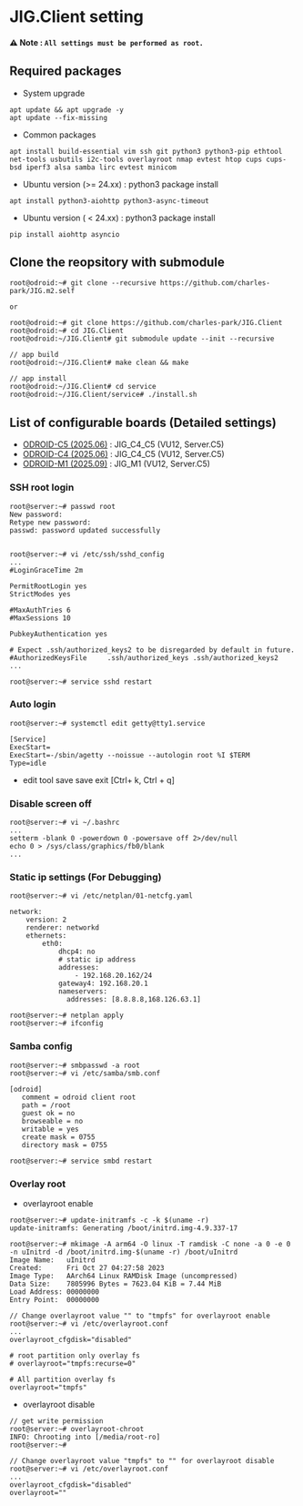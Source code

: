 # JIG.Client setting
#### ⚠️ **Note : `All settings must be performed as root.`**

## Required packages
  * System upgrade
```
apt update && apt upgrade -y
apt update --fix-missing
```
  * Common packages
```
apt install build-essential vim ssh git python3 python3-pip ethtool net-tools usbutils i2c-tools overlayroot nmap evtest htop cups cups-bsd iperf3 alsa samba lirc evtest minicom
```
  
  * Ubuntu version (>= 24.xx) : python3 package install
```
apt install python3-aiohttp python3-async-timeout
```

  * Ubuntu version ( < 24.xx) : python3 package install
```
pip install aiohttp asyncio
```

## Clone the reopsitory with submodule
```
root@odroid:~# git clone --recursive https://github.com/charles-park/JIG.m2.self

or

root@odroid:~# git clone https://github.com/charles-park/JIG.Client
root@odroid:~# cd JIG.Client
root@odroid:~/JIG.Client# git submodule update --init --recursive

// app build
root@odroid:~/JIG.Client# make clean && make

// app install
root@odroid:~/JIG.Client# cd service
root@odroid:~/JIG.Client/service# ./install.sh

```

## List of configurable boards (Detailed settings)
  * [ODROID-C5 (2025.06)](docs/client.c5.md) : JIG_C4_C5 (VU12, Server.C5)
  * [ODROID-C4 (2025.06)](docs/client.c4.md) : JIG_C4_C5 (VU12, Server.C5)
  * [ODROID-M1 (2025.09)](docs/client.m1.md) : JIG_M1 (VU12, Server.C5)

### SSH root login
```
root@server:~# passwd root
New password: 
Retype new password: 
passwd: password updated successfully


root@server:~# vi /etc/ssh/sshd_config
...
#LoginGraceTime 2m

PermitRootLogin yes
StrictModes yes

#MaxAuthTries 6
#MaxSessions 10

PubkeyAuthentication yes

# Expect .ssh/authorized_keys2 to be disregarded by default in future.
#AuthorizedKeysFile     .ssh/authorized_keys .ssh/authorized_keys2
...

root@server:~# service sshd restart
```

### Auto login
```
root@server:~# systemctl edit getty@tty1.service
```
```
[Service]
ExecStart=
ExecStart=-/sbin/agetty --noissue --autologin root %I $TERM
Type=idle
```
* edit tool save
  save exit [Ctrl+ k, Ctrl + q]

### Disable screen off
```
root@server:~# vi ~/.bashrc
...
setterm -blank 0 -powerdown 0 -powersave off 2>/dev/null
echo 0 > /sys/class/graphics/fb0/blank
...
```

### Static ip settings (For Debugging)
```
root@server:~# vi /etc/netplan/01-netcfg.yaml
```
```
network:
    version: 2
    renderer: networkd
    ethernets:
        eth0:
            dhcp4: no
            # static ip address
            addresses:
                - 192.168.20.162/24
            gateway4: 192.168.20.1
            nameservers:
              addresses: [8.8.8.8,168.126.63.1]

```
```
root@server:~# netplan apply
root@server:~# ifconfig
```

### Samba config
```
root@server:~# smbpasswd -a root
root@server:~# vi /etc/samba/smb.conf
```
```
[odroid]
   comment = odroid client root
   path = /root
   guest ok = no
   browseable = no
   writable = yes
   create mask = 0755
   directory mask = 0755
```
```
root@server:~# service smbd restart
```

### Overlay root
* overlayroot enable
```
root@server:~# update-initramfs -c -k $(uname -r)
update-initramfs: Generating /boot/initrd.img-4.9.337-17

root@server:~# mkimage -A arm64 -O linux -T ramdisk -C none -a 0 -e 0 -n uInitrd -d /boot/initrd.img-$(uname -r) /boot/uInitrd 
Image Name:   uInitrd
Created:      Fri Oct 27 04:27:58 2023
Image Type:   AArch64 Linux RAMDisk Image (uncompressed)
Data Size:    7805996 Bytes = 7623.04 KiB = 7.44 MiB
Load Address: 00000000
Entry Point:  00000000

// Change overlayroot value "" to "tmpfs" for overlayroot enable
root@server:~# vi /etc/overlayroot.conf
...
overlayroot_cfgdisk="disabled"

# root partition only overlay fs
# overlayroot="tmpfs:recurse=0"

# All partition overlay fs
overlayroot="tmpfs"
```
* overlayroot disable
```
// get write permission
root@server:~# overlayroot-chroot 
INFO: Chrooting into [/media/root-ro]
root@server:~# 

// Change overlayroot value "tmpfs" to "" for overlayroot disable
root@server:~# vi /etc/overlayroot.conf
...
overlayroot_cfgdisk="disabled"
overlayroot=""
```

